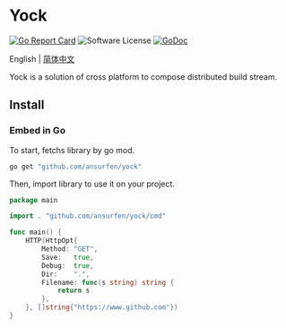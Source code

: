 # Yock

[![Go Report Card](https://goreportcard.com/badge/github.com/ansurfen/cushion)](https://goreportcard.com/report/github.com/ansurfen/yock)
![Software License](https://img.shields.io/badge/license-MIT-brightgreen.svg?style=flat-square)
[![GoDoc](https://godoc.org/github.com/ansurfen/yock?status.svg)](https://pkg.go.dev/github.com/ansurfen/yock)

English | [简体中文](./docs/zh_cn/README.md)

Yock is a solution of cross platform to compose distributed build stream.

## Install

### Embed in Go

To start, fetchs library by go mod.
```cmd
go get "github.com/ansurfen/yock"
```

Then, import library to use it on your project.
```go
package main

import . "github.com/ansurfen/yock/cmd"

func main() {
	HTTP(HttpOpt{
		Method: "GET",
		Save:   true,
		Debug:  true,
		Dir:    ".",
		Filename: func(s string) string {
			return s
		},
	}, []string{"https://www.github.com"})    
}
```